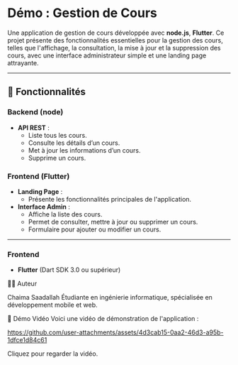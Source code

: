 # Démo : Gestion de Cours

Une application de gestion de cours développée avec **node.js**, **Flutter**. Ce projet présente des fonctionnalités essentielles pour la gestion des cours, telles que l'affichage, la consultation, la mise à jour et la suppression des cours, avec une interface administrateur simple et une landing page attrayante.

---

## 🚀 Fonctionnalités

### Backend (node)
- **API REST** :
  - Liste tous les cours.
  - Consulte les détails d’un cours.
  - Met à jour les informations d’un cours.
  - Supprime un cours.

### Frontend (Flutter)
- **Landing Page** :
  - Présente les fonctionnalités principales de l'application.
- **Interface Admin** :
  - Affiche la liste des cours.
  - Permet de consulter, mettre à jour ou supprimer un cours.
  - Formulaire pour ajouter ou modifier un cours.
---
### Frontend
- **Flutter** (Dart SDK 3.0 ou supérieur)

👩‍💻 Auteur

Chaima Saadallah
Étudiante en ingénierie informatique, spécialisée en développement mobile et web.

🎥 Démo Vidéo
Voici une vidéo de démonstration de l'application :



https://github.com/user-attachments/assets/4d3cab15-0aa2-46d3-a95b-1dfce1d84c61



Cliquez pour regarder la vidéo.
